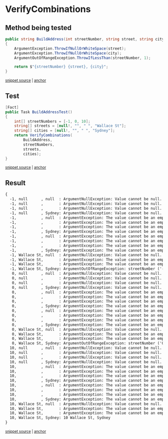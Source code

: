 <!--
GENERATED FILE - DO NOT EDIT
This file was generated by [MarkdownSnippets](https://github.com/SimonCropp/MarkdownSnippets).
Source File: /docs/mdsource/combinations.source.md
To change this file edit the source file and then run MarkdownSnippets.
-->

# VerifyCombinations


## Method being tested

<!-- snippet: CombinationTargetMethod -->
<a id='snippet-CombinationTargetMethod'></a>
```cs
public string BuildAddress(int streetNumber, string street, string city)
{
    ArgumentException.ThrowIfNullOrWhiteSpace(street);
    ArgumentException.ThrowIfNullOrWhiteSpace(city);
    ArgumentOutOfRangeException.ThrowIfLessThan(streetNumber, 1);

    return $"{streetNumber} {street}, {city}";
}
```
<sup><a href='/src/Verify.Tests/VerifyCombinationsSample.cs#L4-L15' title='Snippet source file'>snippet source</a> | <a href='#snippet-CombinationTargetMethod' title='Start of snippet'>anchor</a></sup>
<!-- endSnippet -->


## Test

<!-- snippet: CombinationSample -->
<a id='snippet-CombinationSample'></a>
```cs
[Fact]
public Task BuildAddressTest()
{
    int[] streetNumbers = [-1, 0, 10];
    string[] streets = [null!, "", " ", "Wallace St"];
    string[] cities = [null!, "", " ", "Sydney"];
    return VerifyCombinations(
        BuildAddress,
        streetNumbers,
        streets,
        cities);
}
```
<sup><a href='/src/Verify.Tests/VerifyCombinationsSample.cs#L17-L32' title='Snippet source file'>snippet source</a> | <a href='#snippet-CombinationSample' title='Start of snippet'>anchor</a></sup>
<!-- endSnippet -->


## Result

<!-- snippet: VerifyCombinationsSample.BuildAddressTest.verified.txt -->
<a id='snippet-VerifyCombinationsSample.BuildAddressTest.verified.txt'></a>
```txt
{
  -1, null      , null  : ArgumentNullException: Value cannot be null. (Parameter 'street').,
  -1, null      ,       : ArgumentNullException: Value cannot be null. (Parameter 'street').,
  -1, null      ,       : ArgumentNullException: Value cannot be null. (Parameter 'street').,
  -1, null      , Sydney: ArgumentNullException: Value cannot be null. (Parameter 'street').,
  -1,           , null  : ArgumentException: The value cannot be an empty string or composed entirely of whitespace. (Parameter 'street').,
  -1,           ,       : ArgumentException: The value cannot be an empty string or composed entirely of whitespace. (Parameter 'street').,
  -1,           ,       : ArgumentException: The value cannot be an empty string or composed entirely of whitespace. (Parameter 'street').,
  -1,           , Sydney: ArgumentException: The value cannot be an empty string or composed entirely of whitespace. (Parameter 'street').,
  -1,           , null  : ArgumentException: The value cannot be an empty string or composed entirely of whitespace. (Parameter 'street').,
  -1,           ,       : ArgumentException: The value cannot be an empty string or composed entirely of whitespace. (Parameter 'street').,
  -1,           ,       : ArgumentException: The value cannot be an empty string or composed entirely of whitespace. (Parameter 'street').,
  -1,           , Sydney: ArgumentException: The value cannot be an empty string or composed entirely of whitespace. (Parameter 'street').,
  -1, Wallace St, null  : ArgumentNullException: Value cannot be null. (Parameter 'city').,
  -1, Wallace St,       : ArgumentException: The value cannot be an empty string or composed entirely of whitespace. (Parameter 'city').,
  -1, Wallace St,       : ArgumentException: The value cannot be an empty string or composed entirely of whitespace. (Parameter 'city').,
  -1, Wallace St, Sydney: ArgumentOutOfRangeException: streetNumber ('-1') must be greater than or equal to '1'. (Parameter 'streetNumber'). Actual value was -1.,
   0, null      , null  : ArgumentNullException: Value cannot be null. (Parameter 'street').,
   0, null      ,       : ArgumentNullException: Value cannot be null. (Parameter 'street').,
   0, null      ,       : ArgumentNullException: Value cannot be null. (Parameter 'street').,
   0, null      , Sydney: ArgumentNullException: Value cannot be null. (Parameter 'street').,
   0,           , null  : ArgumentException: The value cannot be an empty string or composed entirely of whitespace. (Parameter 'street').,
   0,           ,       : ArgumentException: The value cannot be an empty string or composed entirely of whitespace. (Parameter 'street').,
   0,           ,       : ArgumentException: The value cannot be an empty string or composed entirely of whitespace. (Parameter 'street').,
   0,           , Sydney: ArgumentException: The value cannot be an empty string or composed entirely of whitespace. (Parameter 'street').,
   0,           , null  : ArgumentException: The value cannot be an empty string or composed entirely of whitespace. (Parameter 'street').,
   0,           ,       : ArgumentException: The value cannot be an empty string or composed entirely of whitespace. (Parameter 'street').,
   0,           ,       : ArgumentException: The value cannot be an empty string or composed entirely of whitespace. (Parameter 'street').,
   0,           , Sydney: ArgumentException: The value cannot be an empty string or composed entirely of whitespace. (Parameter 'street').,
   0, Wallace St, null  : ArgumentNullException: Value cannot be null. (Parameter 'city').,
   0, Wallace St,       : ArgumentException: The value cannot be an empty string or composed entirely of whitespace. (Parameter 'city').,
   0, Wallace St,       : ArgumentException: The value cannot be an empty string or composed entirely of whitespace. (Parameter 'city').,
   0, Wallace St, Sydney: ArgumentOutOfRangeException: streetNumber ('0') must be greater than or equal to '1'. (Parameter 'streetNumber'). Actual value was 0.,
  10, null      , null  : ArgumentNullException: Value cannot be null. (Parameter 'street').,
  10, null      ,       : ArgumentNullException: Value cannot be null. (Parameter 'street').,
  10, null      ,       : ArgumentNullException: Value cannot be null. (Parameter 'street').,
  10, null      , Sydney: ArgumentNullException: Value cannot be null. (Parameter 'street').,
  10,           , null  : ArgumentException: The value cannot be an empty string or composed entirely of whitespace. (Parameter 'street').,
  10,           ,       : ArgumentException: The value cannot be an empty string or composed entirely of whitespace. (Parameter 'street').,
  10,           ,       : ArgumentException: The value cannot be an empty string or composed entirely of whitespace. (Parameter 'street').,
  10,           , Sydney: ArgumentException: The value cannot be an empty string or composed entirely of whitespace. (Parameter 'street').,
  10,           , null  : ArgumentException: The value cannot be an empty string or composed entirely of whitespace. (Parameter 'street').,
  10,           ,       : ArgumentException: The value cannot be an empty string or composed entirely of whitespace. (Parameter 'street').,
  10,           ,       : ArgumentException: The value cannot be an empty string or composed entirely of whitespace. (Parameter 'street').,
  10,           , Sydney: ArgumentException: The value cannot be an empty string or composed entirely of whitespace. (Parameter 'street').,
  10, Wallace St, null  : ArgumentNullException: Value cannot be null. (Parameter 'city').,
  10, Wallace St,       : ArgumentException: The value cannot be an empty string or composed entirely of whitespace. (Parameter 'city').,
  10, Wallace St,       : ArgumentException: The value cannot be an empty string or composed entirely of whitespace. (Parameter 'city').,
  10, Wallace St, Sydney: 10 Wallace St, Sydney
}
```
<sup><a href='/src/Verify.Tests/VerifyCombinationsSample.BuildAddressTest.verified.txt#L1-L50' title='Snippet source file'>snippet source</a> | <a href='#snippet-VerifyCombinationsSample.BuildAddressTest.verified.txt' title='Start of snippet'>anchor</a></sup>
<!-- endSnippet -->
